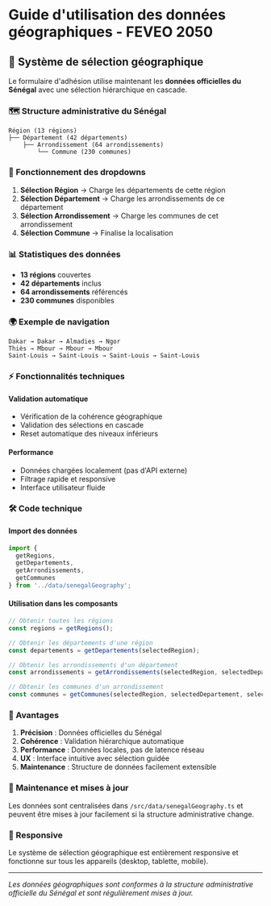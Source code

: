 # Guide d'utilisation des données géographiques - FEVEO 2050

## 📍 Système de sélection géographique

Le formulaire d'adhésion utilise maintenant les **données officielles du Sénégal** avec une sélection hiérarchique en cascade.

### 🗺️ Structure administrative du Sénégal

```
Région (13 régions)
├── Département (42 départements)
    ├── Arrondissement (64 arrondissements)
        └── Commune (230 communes)
```

### 🔄 Fonctionnement des dropdowns

1. **Sélection Région** → Charge les départements de cette région
2. **Sélection Département** → Charge les arrondissements de ce département  
3. **Sélection Arrondissement** → Charge les communes de cet arrondissement
4. **Sélection Commune** → Finalise la localisation

### 📊 Statistiques des données

- **13 régions** couvertes
- **42 départements** inclus
- **64 arrondissements** référencés
- **230 communes** disponibles

### 🌍 Exemple de navigation

```
Dakar → Dakar → Almadies → Ngor
Thiès → Mbour → Mbour → Mbour
Saint-Louis → Saint-Louis → Saint-Louis → Saint-Louis
```

### ⚡ Fonctionnalités techniques

#### Validation automatique
- Vérification de la cohérence géographique
- Validation des sélections en cascade
- Reset automatique des niveaux inférieurs

#### Performance
- Données chargées localement (pas d'API externe)
- Filtrage rapide et responsive
- Interface utilisateur fluide

### 🛠️ Code technique

#### Import des données
```typescript
import { 
  getRegions, 
  getDepartements, 
  getArrondissements, 
  getCommunes 
} from '../data/senegalGeography';
```

#### Utilisation dans les composants
```typescript
// Obtenir toutes les régions
const regions = getRegions();

// Obtenir les départements d'une région
const departements = getDepartements(selectedRegion);

// Obtenir les arrondissements d'un département
const arrondissements = getArrondissements(selectedRegion, selectedDepartement);

// Obtenir les communes d'un arrondissement
const communes = getCommunes(selectedRegion, selectedDepartement, selectedArrondissement);
```

### 🎯 Avantages

1. **Précision** : Données officielles du Sénégal
2. **Cohérence** : Validation hiérarchique automatique  
3. **Performance** : Données locales, pas de latence réseau
4. **UX** : Interface intuitive avec sélection guidée
5. **Maintenance** : Structure de données facilement extensible

### 🔧 Maintenance et mises à jour

Les données sont centralisées dans `/src/data/senegalGeography.ts` et peuvent être mises à jour facilement si la structure administrative change.

### 📱 Responsive

Le système de sélection géographique est entièrement responsive et fonctionne sur tous les appareils (desktop, tablette, mobile).

---

*Les données géographiques sont conformes à la structure administrative officielle du Sénégal et sont régulièrement mises à jour.*
